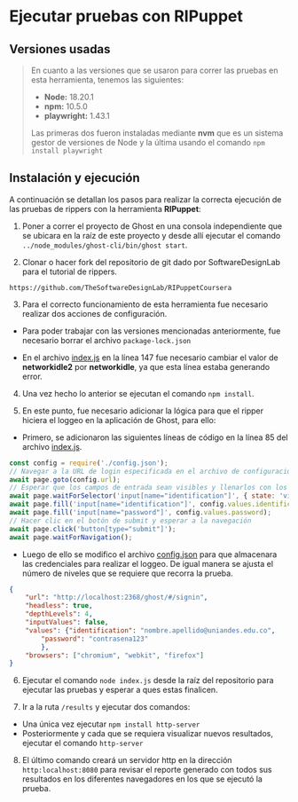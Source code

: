 # Ejecutar pruebas con RIPuppet

## Versiones usadas

> En cuanto a las versiones que se usaron para correr las pruebas en esta herramienta, tenemos las siguientes:
>
> - **Node:** 18.20.1
> - **npm:** 10.5.0
> - **playwright:** 1.43.1
>
> Las primeras dos fueron instaladas mediante **nvm** que es un sistema gestor de versiones de Node y la última usando el comando `npm install playwright`


## Instalación y ejecución

A continuación se detallan los pasos para realizar la correcta ejecución de las pruebas de rippers con la herramienta **RIPuppet**:

1. Poner a correr el proyecto de Ghost en una consola independiente que se ubicara en la raíz de este proyecto y desde allí ejecutar el comando `../node_modules/ghost-cli/bin/ghost start`.

2. Clonar o hacer fork del repositorio de git dado por SoftwareDesignLab para el tutorial de rippers.

`https://github.com/TheSoftwareDesignLab/RIPuppetCoursera`

3. Para el correcto funcionamiento de esta herramienta fue necesario realizar dos acciones de configuración.

- Para poder trabajar con las versiones mencionadas anteriormente, fue necesario borrar el archivo `package-lock.json`

- En el archivo [index.js](/RIPuppet/index.js) en la línea 147 fue necesario cambiar el valor de **networkidle2** por **networkidle**, ya que esta línea estaba generando error.

4. Una vez hecho lo anterior se ejecutan el comando `npm install`.

5. En este punto, fue necesario adicionar la lógica para que el ripper hiciera el loggeo en la aplicación de Ghost, para ello:

- Primero, se adicionaron las siguientes líneas de código en la línea 85 del archivo [index.js](/RIPuppet/index.js).

```javascript
const config = require('./config.json');
// Navegar a la URL de login especificada en el archivo de configuración
await page.goto(config.url);
// Esperar que los campos de entrada sean visibles y llenarlos con los valores de configuración
await page.waitForSelector('input[name="identification"]', { state: 'visible', timeout: 30000 });
await page.fill('input[name="identification"]', config.values.identification);
await page.fill('input[name="password"]', config.values.password);
// Hacer clic en el botón de submit y esperar a la navegación
await page.click('button[type="submit"]');
await page.waitForNavigation();
```

- Luego de ello se modifico el archivo [config.json](/RIPuppet/config.json) para que almacenara las credenciales para realizar el loggeo. De igual manera se ajusta el número de niveles que se requiere que recorra la prueba.

```json
{
    "url": "http://localhost:2368/ghost/#/signin",
    "headless": true,
    "depthLevels": 4,
    "inputValues": false,
    "values": {"identification": "nombre.apellido@uniandes.edu.co",
        "password": "contrasena123"
        },
    "browsers": ["chromium", "webkit", "firefox"]
}
```

6. Ejecutar el comando `node index.js` desde la raíz del repositorio para ejecutar las pruebas y esperar a ques estas finalicen.

7. Ir a la ruta `/results` y ejecutar dos comandos:

- Una única vez ejecutar `npm install http-server`
- Posteriormente y cada que se requiera visualizar nuevos resultados, ejecutar el comando `http-server`

8. El último comando creará un servidor http en la dirección `http:localhost:8080` para revisar el reporte generado con todos sus resultados en los diferentes navegadores en los que se ejecutó la prueba.